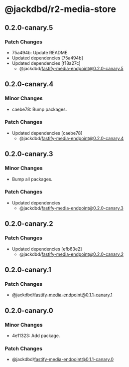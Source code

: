 # @jackdbd/r2-media-store

## 0.2.0-canary.5

### Patch Changes

- 75a494b: Update README.
- Updated dependencies [75a494b]
- Updated dependencies [f18a27c]
  - @jackdbd/fastify-media-endpoint@0.2.0-canary.5

## 0.2.0-canary.4

### Minor Changes

- caebe78: Bump packages.

### Patch Changes

- Updated dependencies [caebe78]
  - @jackdbd/fastify-media-endpoint@0.2.0-canary.4

## 0.2.0-canary.3

### Minor Changes

- Bump all packages.

### Patch Changes

- Updated dependencies
  - @jackdbd/fastify-media-endpoint@0.2.0-canary.3

## 0.2.0-canary.2

### Patch Changes

- Updated dependencies [efb63e2]
  - @jackdbd/fastify-media-endpoint@0.2.0-canary.2

## 0.2.0-canary.1

### Patch Changes

- @jackdbd/fastify-media-endpoint@0.1.1-canary.1

## 0.2.0-canary.0

### Minor Changes

- 4e11323: Add package.

### Patch Changes

- @jackdbd/fastify-media-endpoint@0.1.1-canary.0
